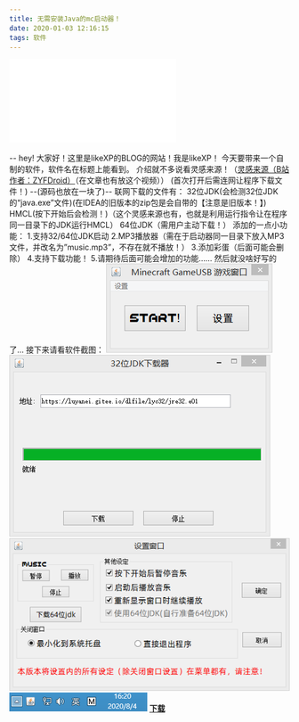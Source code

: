 ```yaml
---
title: 无需安装Java的mc启动器！
date: 2020-01-03 12:16:15
tags: 软件
---
```

<iframe src="//player.bilibili.com/player.html?aid=75201576&bvid=BV19E411v7q3&cid=128642753&page=1" scrolling="no" border="0" frameborder="no" framespacing="0" allowfullscreen="true"> </iframe>

 --
hey! 大家好！这里是likeXP的BLOG的网站！我是likeXP！
今天要带来一个自制的软件，软件名在标题上能看到。
介绍就不多说看灵感来源！（[灵感来源（B站作者：ZYFDroid）](https://www.bilibili.com/video/BV19E411v7q3/ )（在文章也有放这个视频））
(首次打开后需连网让程序下载文件！) --(源码也放在一块了)--
联网下载的文件有：
32位JDK(会检测32位JDK的“java.exe”文件)(在IDEA的旧版本的zip包是会自带的【注意是旧版本！】)
HMCL(按下开始后会检测！)（这个灵感来源也有，也就是利用运行指令让在程序同一目录下的JDK运行HMCL）
64位JDK（需用户主动下载！）
添加的一点小功能：
1.支持32/64位JDK启动
2.MP3播放器（需在于启动器同一目录下放入MP3文件，并改名为”music.mp3”，不存在就不播放！）
3.添加彩蛋（后面可能会删除）
4.支持下载功能！
5.请期待后面可能会增加的功能……
然后就没啥好写的了…
接下来请看软件截图：
![](/image/njl/1.png)
![](/image/njl/2.png)
![](/image/njl/3.png)
![](/image/njl/4.png)
 **[下载](https://gitee.com/luyanei/NJDKL/releases)**
